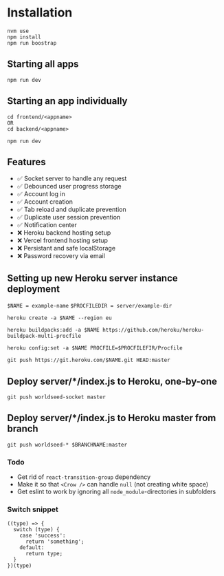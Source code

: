 # Installation

```
nvm use
npm install
npm run boostrap
```

## Starting all apps

```
npm run dev
```

## Starting an app individually

```
cd frontend/<appname>
OR
cd backend/<appname>

npm run dev
```

## Features

- ✅ Socket server to handle any request
- ✅ Debounced user progress storage
- ✅ Account log in
- ✅ Account creation
- ✅ Tab reload and duplicate prevention
- ✅ Duplicate user session prevention
- ✅ Notification center
- ❌ Heroku backend hosting setup
- ❌ Vercel frontend hosting setup
- ❌ Persistant and safe localStorage
- ❌ Password recovery via email

## Setting up new Heroku server instance deployment

`$NAME = example-name`
`$PROCFILEDIR = server/example-dir`

`heroku create -a $NAME --region eu`

`heroku buildpacks:add -a $NAME https://github.com/heroku/heroku-buildpack-multi-procfile`

`heroku config:set -a $NAME PROCFILE=$PROCFILEFIR/Procfile`

`git push https://git.heroku.com/$NAME.git HEAD:master`

## Deploy server/\*/index.js to Heroku, one-by-one

`git push worldseed-socket master`

## Deploy server/\*/index.js to Heroku master from branch

`git push worldseed-* $BRANCHNAME:master`

### Todo

- Get rid of `react-transition-group` dependency
- Make it so that `<Crow />` can handle `null` (not creating white space)
- Get eslint to work by ignoring all `node_module`-directories in subfolders

### Switch snippet

```
((type) => {
  switch (type) {
    case 'success':
      return 'something';
    default:
      return type;
  }
})(type)
```
